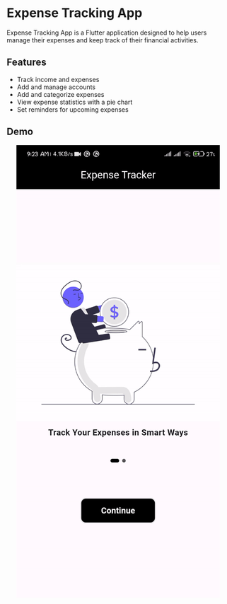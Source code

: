 # Expense Tracking App

Expense Tracking App is a Flutter application designed to help users manage their expenses and keep track of their financial activities.

## Features

- Track income and expenses
- Add and manage accounts
- Add and categorize expenses
- View expense statistics with a pie chart
- Set reminders for upcoming expenses

## Demo

<p align="center">
    <img src="demo22.gif">
</p>